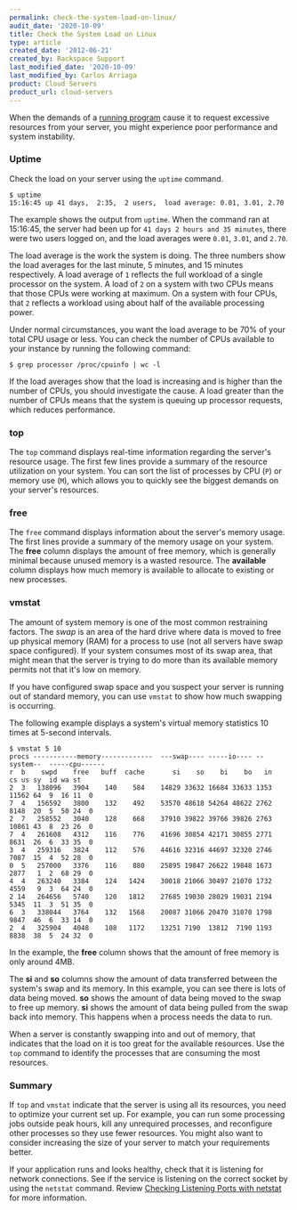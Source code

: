 ```yaml
---
permalink: check-the-system-load-on-linux/
audit_date: '2020-10-09'
title: Check the System Load on Linux
type: article
created_date: '2012-06-21'
created_by: Rackspace Support
last_modified_date: '2020-10-09'
last_modified_by: Carlos Arriaga
product: Cloud Servers
product_url: cloud-servers
---
```


When the demands of a [running program](/support/how-to/checking-running-services-on-linux)
cause it to request excessive resources from your server, you might experience
poor performance and system instability.

### Uptime

Check the load on your server using the `uptime` command.

    $ uptime
    15:16:45 up 41 days,  2:35,  2 users,  load average: 0.01, 3.01, 2.70

The example shows the output from `uptime`. When the command ran at
15:16:45, the server had been up for `41 days 2 hours and 35 minutes`,
there were two users logged on, and the load averages were `0.01`, `3.01`, and
`2.70`.

The load average is the work the system is doing. The
three numbers show the load averages for the last minute, 5 minutes, and
15 minutes respectively. A load average of `1` reflects the
full workload of a single processor on the system. A load
of `2` on a system with two CPUs means that
those CPUs were working at maximum. On a
system with four CPUs, that `2` reflects a workload using about half of
the available processing power.

Under normal circumstances, you want the load average to be 70% of
your total CPU usage or less. You can check the number of CPUs available
to your instance by running the following command:

    $ grep processor /proc/cpuinfo | wc -l

If the load averages show that the load is increasing and is higher than the
number of CPUs, you should investigate the cause. A load greater than the number
of CPUs means that the system is queuing up processor requests, which 
reduces performance.

### top

The `top` command displays real-time information regarding the server's
resource usage. The first few lines provide a summary of the
resource utilization on your system. You can sort the list of
processes by CPU (`P`) or memory use (`M`), which allows you to quickly see
the biggest demands on your server's resources.

### free

The `free` command displays information about the server's memory usage. 
The first lines provide a summary of the memory usage on your system.  
The **free** column displays the amount of free memory, which is generally minimal
because unused memory is a wasted resource.  The  **available** column displays
how much memory is available to allocate to existing or new processes.

### vmstat

 The amount of system memory is one of the most common restraining factors. 
 The *swap* is an area of the hard drive where data is moved to free up 
 physical memory (RAM) for a process to use (not all servers have swap space configured). 
 If your system consumes most of its swap area, that might mean that the server is trying to do 
 more than its available memory permits not that it's low on memory.  

If you have configured swap space and you suspect your server is running out
of standard memory, you can use `vmstat` to show how much swapping is
occurring.

The following example displays a system's virtual memory statistics 10
times at 5-second intervals.

    $ vmstat 5 10
    procs -----------memory-------------  ---swap---- -----io---- --system--  -----cpu------
    r  b    swpd    free   buff  cache       si    so    bi    bo   in    cs us sy  id wa st
    2  3   138096   3904    140    584    14829 33632 16684 33633 1353 11562 64  9  16 11  0
    7  4   156592   3800    132    492    53570 48618 54264 48622 2762 8148  20  5  50 24  0
    2  7   258552   3040    128    668    37910 39822 39766 39826 2763 10861 43  8  23 26  0
    7  4   261608   4312    116    776    41696 30854 42171 30855 2771 8631  26  6  33 35  0
    3  4   259316   3824    112    576    44616 32316 44697 32320 2746 7087  15  4  52 28  0
    0  5   257000   3376    116    880    25895 19847 26622 19848 1673 2877   1  2  68 29  0
    4  4   263240   3384    124   1424    30018 21066 30497 21070 1732 4559   9  3  64 24  0
    2 14   264656   5740    120   1812    27685 19030 28029 19031 2194 5345  11  3  51 35  0
    6  3   338044   3764    132   1568    20087 31066 20470 31070 1798 9847  46  6  33 14  0
    2  4   325904   4048    108   1172    13251 7190  13812  7190 1193 8838  38  5  24 32  0

In the example, the **free** column shows that the amount of free memory is
only around 4MB.

The **si** and **so** columns show the amount of data transferred
between the system's swap and its memory. In this example, you can see
there is lots of data being moved. **so** shows the amount of data being
moved to the swap to free up memory. **si** shows the amount of data being
pulled from the swap back into memory. This happens when a process needs the data to run.

When a server is constantly swapping into and out of memory, that
indicates that the load on it is too great for the available
resources. Use the `top` command to identify the
processes that are consuming the most resources.

### Summary

If `top` and `vmstat` indicate that the server is using all its resources,
you need to optimize your current set up. For example, you can
run some processing jobs outside peak hours, kill any unrequired
processes, and reconfigure other processes so they use fewer resources. You might 
also want to consider increasing the size of your server to match
your requirements better.

If your application runs and looks healthy,  check that it is listening for
network connections. See if the service is listening on the correct 
socket by using the `netstat` command. Review [Checking Listening Ports with netstat](/support/how-to/checking-listening-ports-with-netstat)
for more information.
